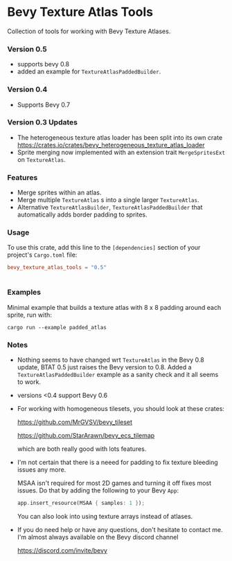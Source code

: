 # Bevy Texture Atlas Tools

Collection of tools for working with Bevy Texture Atlases.

### Version 0.5

* supports bevy 0.8
* added an example for ```TextureAtlasPaddedBuilder```.

### Version 0.4

* Supports Bevy 0.7

### Version 0.3 Updates

*   The heterogeneous texture atlas loader has been split into its own crate
https://crates.io/crates/bevy_heterogeneous_texture_atlas_loader
* Sprite merging now implemented with an extension trait 
    ```MergeSpritesExt``` on ```TextureAtlas```.

### Features

* Merge sprites within an atlas.
* Merge multiple ```TextureAtlas``` s into a single larger ```TextureAtlas```.
* Alternative ```TextureAtlasBuilder```, ```TextureAtlasPaddedBuilder``` that automatically adds border padding to sprites.

### Usage

To use this crate, add this line to the ```[dependencies]``` section of your project's ```Cargo.toml``` file:
```toml
bevy_texture_atlas_tools = "0.5"
```
#

### Examples
Minimal example that builds a texture atlas with 8 x 8 padding around each sprite, run with:

```
cargo run --example padded_atlas
```

### Notes
* Nothing seems to have changed wrt ```TextureAtlas``` in the Bevy 0.8 update, BTAT 0.5 just raises the Bevy version to 0.8. Added a ```TextureAtlasPaddedBuilder``` example as a sanity check and it all seems to work.

* versions <0.4 support Bevy 0.6

* For working with homogeneous tilesets, you should look at these crates:
    
    https://github.com/MrGVSV/bevy_tileset
    
    https://github.com/StarArawn/bevy_ecs_tilemap

    which are both really good with lots features.

* I'm not certain that there is a neeed for padding to fix texture bleeding issues any more.  

    MSAA isn't required for most 2D games and turning it off fixes most issues. Do that by adding the following to your Bevy ``App``:

    ```rust
    app.insert_resource(MSAA { samples: 1 });
    ```
    You can also look into using texture arrays instead of atlases.

* If you do need help or have any questions, don't hesitate to contact me. I'm almost always available on the Bevy discord channel

    https://discord.com/invite/bevy
